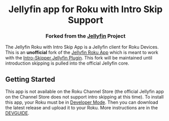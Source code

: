 <p>
    <h1 style="text-align: center;">Jellyfin app for Roku with Intro Skip Support</h1>
    <h3 style="text-align: center;">Forked from the <a href="https://jellyfin.media/">Jellyfin</a> Project</h3>
</p>

The Jellyfin Roku with Intro Skip App is a Jellyfin client for Roku Devices. This is an **unofficial** fork of the [Jellyfin Roku App](https://github.com/jellyfin/jellyfin-roku) which is meant to work with the [Intro-Skipper Jellyfin Plugin](https://github.com/ConfusedPolarBear/intro-skipper). This fork will be maintained until introduction skipping is pulled into the official Jellyfin core.

## Getting Started

This app is not available on the Roku Channel Store (the official Jellyfin app on the Channel Store does not support intro skipping at this time). To install this app, your Roku must be in [Developer Mode](https://developer.roku.com/docs/developer-program/getting-started/developer-setup.md). Then you can download the latest release and upload it to your Roku. More instructions are in the [DEVGUIDE](DEVGUIDE.md).
